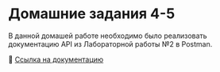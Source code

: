 # Домашние задания 4-5

В данной домашей работе необходимо было реализовать документацию API из Лабораторной работы №2 в Postman.

📎 [Ссылка на документацию](https://documenter.getpostman.com/view/26933537/2s93sgVVCz)
